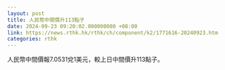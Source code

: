 ```yaml
---
layout: post
title: 人民幣中間價升113點子
date: 2024-09-23 09:20:02.000000000 +08:00
link: https://news.rthk.hk/rthk/ch/component/k2/1771616-20240923.htm
categories: rthk
---
```


人民幣中間價報7.0531兌1美元，較上日中間價升113點子。
